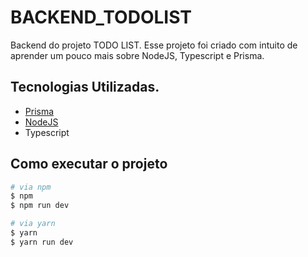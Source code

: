 # BACKEND_TODOLIST

Backend do projeto TODO LIST. Esse projeto foi criado com intuito de aprender um pouco mais sobre NodeJS, Typescript e Prisma.

## Tecnologias Utilizadas.

-   [Prisma](https://www.prisma.io/docs)
-   [NodeJS](https://nodejs.org/en/docs)
-   Typescript

## Como executar o projeto

```bash
# via npm
$ npm
$ npm run dev

# via yarn
$ yarn
$ yarn run dev
```
